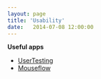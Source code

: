 ```yaml
---
layout: page
title: 'Usability'
date:   2014-07-08 12:00:00
---
```


**Useful apps**

* [UserTesting](http://www.usertesting.com/)
* [Mouseflow](http://mouseflow.com/)
